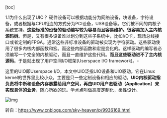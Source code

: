 [toc]





1.1为什么出现了UIO？
  硬件设备可以根据功能分为网络设备，块设备，字符设备，或者根据与CPU相连的方式分为PCI设备，USB设备等。它们被不同的内核子系统支持。**这些标准的设备的驱动编写较为容易而且容易维护。很容易加入主内核源码树**。但是，又有很多设备难以划分到这些子系统中，比如I/O卡，现场总线接口或者定制的FPGA。通常这些非标准设备的驱动被实现为字符驱动。这些驱动使用了很多内核内部函数和宏。而这些内部函数和宏是变化的。这样驱动的编写者必须编写一个完全的内核驱动，而且一直维护这些代码。**而且这些驱动进不了主内核源码**。于是就出现了用户空间I/O框架(Userspace I/O framework)。-





这里的UIO即Userspace I/O，本文中UIO泛指UIO设备和UIO驱动。它在Linux kernel的世界里比较小众，主要是只一些定制设备和相应的驱动。**UIO内核驱动指负责将中断和设备内存暴露给用户空间，再由UIO用户态驱动（Application）来实现具体的业务**，随心所欲的玩。学术点叫做高度定制化，柔性设计。



![img](../../../images\linux\kernel\621811-20160129094938708-2013621192.jpg)





转自：https://www.cnblogs.com/sky-heaven/p/9936169.html

